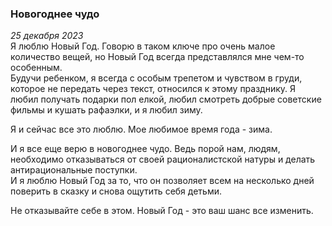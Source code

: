 ### Новогоднее чудо
*25 декабря 2023*  
Я люблю Новый Год. Говорю в таком ключе про очень малое количество вещей, но Новый Год всегда представлялся мне чем-то особенным.  
Будучи ребенком, я всегда с особым трепетом и чувством в груди, которое не передать через текст, относился к этому празднику. Я любил получать подарки пол елкой, любил смотреть добрые советские фильмы и кушать рафаэлки, и я любил зиму.  

Я и сейчас все это люблю. Мое любимое время года - зима.  

И я все еще верю в новогоднее чудо. Ведь порой нам, людям, необходимо отказываться от своей рационалистской натуры и делать антирациональные поступки.  
И я люблю Новый Год за то, что он позволяет всем на несколько дней поверить в сказку и снова ощутить себя детьми.  

Не отказывайте себе в этом. Новый Год - это ваш шанс все изменить.
